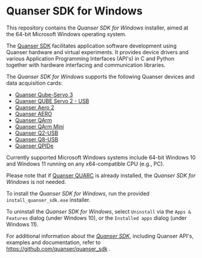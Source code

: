 # Quanser SDK for Windows

This repository contains the *Quanser SDK for Windows* installer, aimed at the 64-bit Microsoft Windows operating system. 

The [Quanser SDK](https://github.com/quanser/quanser_sdk) facilitates application software development using Quanser hardware and virtual experiments. It provides device drivers and various Application Programming Interfaces (API's) in C and Python together with hardware interfacing and communication libraries.

The *Quanser SDK for Windows* supports the following Quanser devices and data acquisition cards:
- [Quanser Qube-Servo 3](https://www.quanser.com/products/qube-servo-3/)
- [Quanser QUBE Servo 2 - USB](https://www.quanser.com/products/qube-servo-2/)
- [Quanser Aero 2](https://www.quanser.com/products/aero-2/)
- [Quanser AERO](https://www.quanser.com/products/quanser-aero/)
- [Quanser QArm](https://www.quanser.com/products/qarm/)
- [Quanser QArm Mini](https://www.quanser.com/products/qarm-mini/)
- [Quanser Q2-USB](https://www.quanser.com/products/q2-usb-data-acquisition-device/)
- [Quanser Q8-USB](https://www.quanser.com/products/q8-usb-data-acquisition-device/)
- [Quanser QPIDe](https://www.quanser.com/products/qpide-data-acquisition-device/)



Currently supported Microsoft Windows systems include 64-bit Windows 10 and Windows 11 running on any x64-compatible CPU (e.g., PC).

Please note that if [Quanser QUARC](https://www.quanser.com/products/quarc-real-time-control-software/) is already installed, the *Quanser SDK for Windows* is not needed.

To install the *Quanser SDK for Windows*, run the provided `install_quanser_sdk.exe` installer.

To uninstall the *Quanser SDK for Windows*, select `Uninstall` via the `Apps & Features` dialog (under Windows 10), or the `Installed apps` dialog (under Windows 11).



For additional information about the *[Quanser SDK](https://github.com/quanser/quanser_sdk)*, including Quanser API's, examples and documentation, refer to https://github.com/quanser/quanser_sdk .

